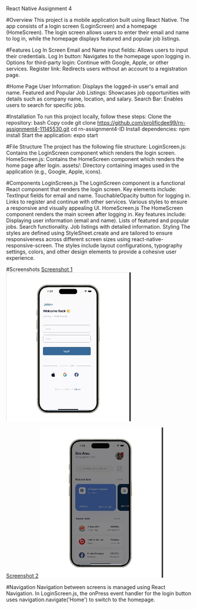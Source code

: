 React Native Assignment 4


#Overview
This project is a mobile application built using React Native. The app consists of a login screen (LoginScreen) and a homepage (HomeScreen). The login screen allows users to enter their email and name to log in, while the homepage displays featured and popular job listings.


#Features
Log In Screen
Email and Name input fields: Allows users to input their credentials.
Log In button: Navigates to the homepage upon logging in.
Options for third-party login: Continue with Google, Apple, or other services.
Register link: Redirects users without an account to a registration page.

#Home Page
User Information: Displays the logged-in user's email and name.
Featured and Popular Job Listings: Showcases job opportunities with details such as company name, location, and salary.
Search Bar: Enables users to search for specific jobs.

#Installation
To run this project locally, follow these steps:
Clone the repository:
bash
Copy code
git clone https://github.com/prolificdee99/rn-assignment4-11145530.git
cd rn-assignment4-ID
Install dependencies:
npm install
Start the application:
expo start


#File Structure
The project has the following file structure:
LoginScreen.js: Contains the LoginScreen component which renders the login screen.
HomeScreen.js: Contains the HomeScreen component which renders the home page after login.
assets/: Directory containing images used in the application (e.g., Google, Apple, icons).


#Components
LoginScreen.js
The LoginScreen component is a functional React component that renders the login screen. Key elements include:
TextInput fields for email and name.
TouchableOpacity button for logging in.
Links to register and continue with other services.
Various styles to ensure a responsive and visually appealing UI.
HomeScreen.js
The HomeScreen component renders the main screen after logging in. Key features include:
Displaying user information (email and name).
Lists of featured and popular jobs.
Search functionality.
Job listings with detailed information.
Styling
The styles are defined using StyleSheet.create and are tailored to ensure responsiveness across different screen sizes using react-native-responsive-screen. The styles include layout configurations, typography settings, colors, and other design elements to provide a cohesive user experience.

#Screenshots
<u>Screenshot 1</u>
![Screenshot 1](./assets/Loginpagescreenshot.jpg)

<u>Screenshot 2</u>
![Screenshot 2](./assets/Homepagescreenshot.jpg)


<!-- Include screenshots of the application here -->


#Navigation
Navigation between screens is managed using React Navigation. In LoginScreen.js, the onPress event handler for the login button uses navigation.navigate('Home') to switch to the homepage.
